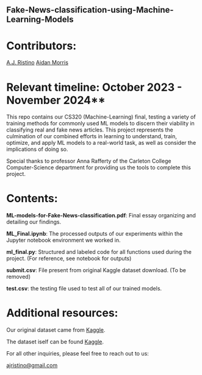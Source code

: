 ## Fake-News-classification-using-Machine-Learning-Models

# Contributors:

[A.J. Ristino](https://github.com/Ristinoa)
[Aidan Morris](https://github.com/)

# Relevant timeline: October 2023 - November 2024**

This repo contains our CS320 (Machine-Learning) final, testing a variety of training methods for commonly used ML models to discern their viability in classifying real and fake news articles. This project represents the culmination of our combined efforts in learning to understand, train, optimize, and apply ML models to a real-world task, as well as consider the implications of doing so.

Special thanks to professor Anna Rafferty of the Carleton College Computer-Science department for providing us the tools to complete this project.

# Contents:

**ML-models-for-Fake-News-classification.pdf**: Final essay organizing and detailing our findings.

**ML_Final.ipynb**: The processed outputs of our experiments within the Jupyter notebook environment we worked in. 

**ml_final.py**: Structured and labeled code for all functions used during the project. (For reference, see notebook for outputs)

**submit.csv**: File present from original Kaggle dataset download. (To be removed)

**test.csv**: the testing file used to test all of our trained models.

# Additional resources:

Our original dataset came from [Kaggle](https://www.kaggle.com/).

The dataset iself can be found [Kaggle](https://www.kaggle.com/datasets/wsdmcup/wsdm-fake-news-classification).

For all other inquiries, please feel free to reach out to us:

ajristino@gmail.com
